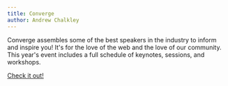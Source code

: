 ```yaml
---
title: Converge
author: Andrew Chalkley
---
```


Converge assembles some of the best speakers in the industry to inform and inspire you! It's for the love of the web and the love of our community. This year's event includes a full schedule of keynotes, sessions, and workshops.

[Check it out!](http://convergese.com/)



<script src="https://gist.github.com/underdogdev/a5caa66b6c9a3f465cf6.js"></script>